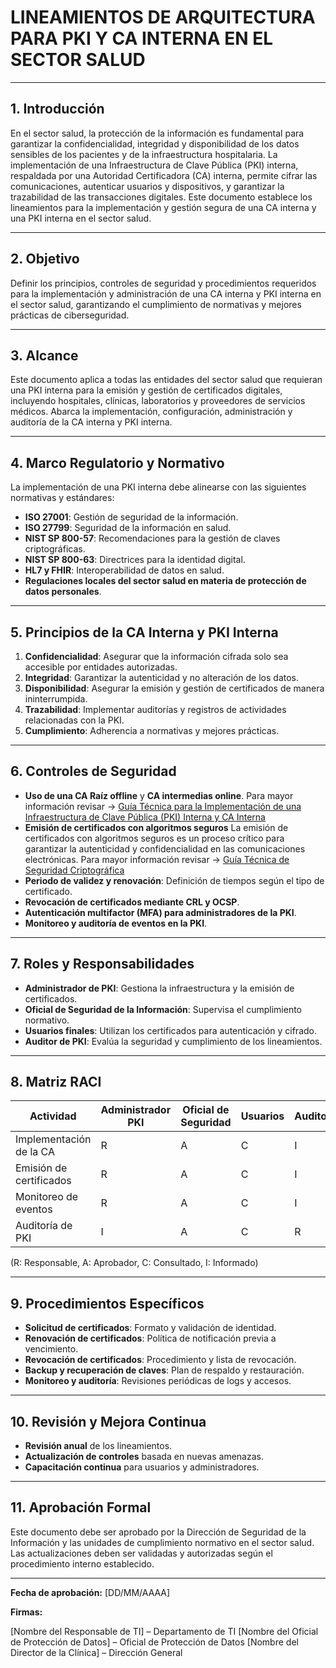 # **LINEAMIENTOS DE ARQUITECTURA PARA PKI Y CA INTERNA EN EL SECTOR SALUD**

---

## **1. Introducción**

En el sector salud, la protección de la información es fundamental para garantizar la confidencialidad, integridad y disponibilidad de los datos sensibles de los pacientes y de la infraestructura hospitalaria. La implementación de una Infraestructura de Clave Pública (PKI) interna, respaldada por una Autoridad Certificadora (CA) interna, permite cifrar las comunicaciones, autenticar usuarios y dispositivos, y garantizar la trazabilidad de las transacciones digitales. Este documento establece los lineamientos para la implementación y gestión segura de una CA interna y una PKI interna en el sector salud.

---

## **2. Objetivo**

Definir los principios, controles de seguridad y procedimientos requeridos para la implementación y administración de una CA interna y PKI interna en el sector salud, garantizando el cumplimiento de normativas y mejores prácticas de ciberseguridad.

---

## **3. Alcance**

Este documento aplica a todas las entidades del sector salud que requieran una PKI interna para la emisión y gestión de certificados digitales, incluyendo hospitales, clínicas, laboratorios y proveedores de servicios médicos. Abarca la implementación, configuración, administración y auditoría de la CA interna y PKI interna.

---

## **4. Marco Regulatorio y Normativo**

La implementación de una PKI interna debe alinearse con las siguientes normativas y estándares:
- **ISO 27001**: Gestión de seguridad de la información.
- **ISO 27799**: Seguridad de la información en salud.
- **NIST SP 800-57**: Recomendaciones para la gestión de claves criptográficas.
- **NIST SP 800-63**: Directrices para la identidad digital.
- **HL7 y FHIR**: Interoperabilidad de datos en salud.
- **Regulaciones locales del sector salud en materia de protección de datos personales**.

---

## **5. Principios de la CA Interna y PKI Interna**

1. **Confidencialidad**: Asegurar que la información cifrada solo sea accesible por entidades autorizadas.
2. **Integridad**: Garantizar la autenticidad y no alteración de los datos.
3. **Disponibilidad**: Asegurar la emisión y gestión de certificados de manera ininterrumpida.
4. **Trazabilidad**: Implementar auditorías y registros de actividades relacionadas con la PKI.
5. **Cumplimiento**: Adherencia a normativas y mejores prácticas.

---

## **6. Controles de Seguridad**

- **Uso de una CA Raíz offline** y **CA intermedias online**. Para mayor información revisar -> [Guía Técnica para la Implementación de una Infraestructura de Clave Pública (PKI) Interna y CA Interna](/guias-arq-ciberseguridad/guia_tecnica_implementacion_CA_PKI_Interna.html)
- **Emisión de certificados con algoritmos seguros** La emisión de certificados con algoritmos seguros es un proceso crítico para garantizar la autenticidad y confidencialidad en las comunicaciones electrónicas. Para mayor información revisar -> [Guía Técnica de Seguridad Criptográfica](/guias-arq-ciberseguridad/guias/guia_tecnica_seguridad_criptogrfica.html)
- **Periodo de validez y renovación**: Definición de tiempos según el tipo de certificado.
- **Revocación de certificados mediante CRL y OCSP**.
- **Autenticación multifactor (MFA) para administradores de la PKI**.
- **Monitoreo y auditoría de eventos en la PKI**.

---

## **7. Roles y Responsabilidades**

- **Administrador de PKI**: Gestiona la infraestructura y la emisión de certificados.
- **Oficial de Seguridad de la Información**: Supervisa el cumplimiento normativo.
- **Usuarios finales**: Utilizan los certificados para autenticación y cifrado.
- **Auditor de PKI**: Evalúa la seguridad y cumplimiento de los lineamientos.

---

## **8. Matriz RACI**

| Actividad | Administrador PKI | Oficial de Seguridad | Usuarios | Auditor |
|-----------|------------------|----------------------|---------|---------|
| Implementación de la CA | R | A | C | I |
| Emisión de certificados | R | A | C | I |
| Monitoreo de eventos | R | A | C | I |
| Auditoría de PKI | I | A | C | R |

(R: Responsable, A: Aprobador, C: Consultado, I: Informado)

---

## **9. Procedimientos Específicos**

- **Solicitud de certificados**: Formato y validación de identidad.
- **Renovación de certificados**: Política de notificación previa a vencimiento.
- **Revocación de certificados**: Procedimiento y lista de revocación.
- **Backup y recuperación de claves**: Plan de respaldo y restauración.
- **Monitoreo y auditoría**: Revisiones periódicas de logs y accesos.

---

## **10. Revisión y Mejora Continua**

- **Revisión anual** de los lineamientos.
- **Actualización de controles** basada en nuevas amenazas.
- **Capacitación continua** para usuarios y administradores.

---

## **11. Aprobación Formal**

Este documento debe ser aprobado por la Dirección de Seguridad de la Información y las unidades de cumplimiento normativo en el sector salud. Las actualizaciones deben ser validadas y autorizadas según el procedimiento interno establecido.

---

**Fecha de aprobación:** [DD/MM/AAAA]

**Firmas:**

[Nombre del Responsable de TI] – Departamento de TI 
[Nombre del Oficial de Protección de Datos] – Oficial de Protección de Datos 
[Nombre del Director de la Clínica] – Dirección General
